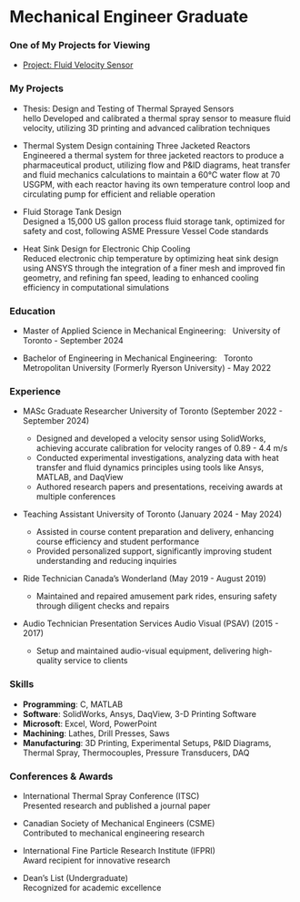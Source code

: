# Mechanical Engineer Graduate

### One of My Projects for Viewing
- [Project: Fluid Velocity Sensor](Portfolio.pdf)

### My Projects
- Thesis: Design and Testing of Thermal Sprayed Sensors<br>hello
Developed and calibrated a thermal spray sensor to measure fluid velocity, utilizing 3D printing and advanced calibration techniques

- Thermal System Design containing Three Jacketed Reactors<br>
Engineered a thermal system for three jacketed reactors to produce a pharmaceutical product, utilizing flow and P&ID diagrams, heat transfer and fluid mechanics calculations to maintain a 60°C water flow at 70 USGPM, with each reactor having its own temperature control loop and circulating pump for efficient and reliable operation

- Fluid Storage Tank Design<br>
Designed a 15,000 US gallon process fluid storage tank, optimized for safety and cost, following ASME Pressure Vessel Code standards

- Heat Sink Design for Electronic Chip Cooling<br>
Reduced electronic chip temperature by optimizing heat sink design using ANSYS through the integration of a finer mesh and improved fin geometry, and refining fan speed, leading to enhanced cooling efficiency in computational simulations

### Education
- Master of Applied Science in Mechanical Engineering: &nbsp;&nbsp;University of Toronto - September 2024

- Bachelor of Engineering in Mechanical Engineering: &nbsp;&nbsp;Toronto Metropolitan University (Formerly Ryerson University) - May 2022

### Experience
- MASc Graduate Researcher
  University of Toronto (September 2022 - September 2024)

  - Designed and developed a velocity sensor using SolidWorks, achieving accurate calibration for velocity ranges of 0.89 - 4.4 m/s
  - Conducted experimental investigations, analyzing data with heat transfer and fluid dynamics principles using tools like Ansys, MATLAB, and DaqView
  - Authored research papers and presentations, receiving awards at multiple conferences

- Teaching Assistant
  University of Toronto (January 2024 - May 2024)

  - Assisted in course content preparation and delivery, enhancing course efficiency and student performance
  - Provided personalized support, significantly improving student understanding and reducing inquiries

- Ride Technician
Canada’s Wonderland (May 2019 - August 2019)

  - Maintained and repaired amusement park rides, ensuring safety through diligent checks and repairs

- Audio Technician
  Presentation Services Audio Visual (PSAV) (2015 - 2017)

  - Setup and maintained audio-visual equipment, delivering high-quality service to clients

### Skills
- **Programming**: C, MATLAB
- **Software**: SolidWorks, Ansys, DaqView, 3-D Printing Software
- **Microsoft**: Excel, Word, PowerPoint
- **Machining**: Lathes, Drill Presses, Saws
- **Manufacturing**: 3D Printing, Experimental Setups, P&ID Diagrams, Thermal Spray, Thermocouples, Pressure Transducers, DAQ

### Conferences & Awards
- International Thermal Spray Conference (ITSC)<br>Presented research and published a journal paper

- Canadian Society of Mechanical Engineers (CSME)<br>Contributed to mechanical engineering research

- International Fine Particle Research Institute (IFPRI)<br>Award recipient for innovative research

- Dean’s List (Undergraduate)<br>Recognized for academic excellence
